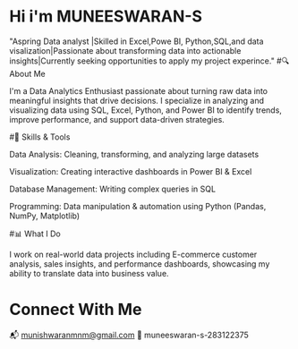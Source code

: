 # Hi i'm MUNEESWARAN-S
"Aspring Data analyst |Skilled in Excel,Powe BI, Python,SQL,and data visalization|Passionate about transforming data into actionable insights|Currently seeking opportunities to apply my project experince."
#🔍 About Me

I'm a Data Analytics Enthusiast passionate about turning raw data into meaningful insights that drive decisions. I specialize in analyzing and visualizing data using SQL, Excel, Python, and Power BI to identify trends, improve performance, and support data-driven strategies.

#🧠 Skills & Tools

Data Analysis: Cleaning, transforming, and analyzing large datasets

Visualization: Creating interactive dashboards in Power BI & Excel

Database Management: Writing complex queries in SQL

Programming: Data manipulation & automation using Python (Pandas, NumPy, Matplotlib)


#📊 What I Do

I work on real-world data projects including E-commerce customer analysis, sales insights, and performance dashboards, showcasing my ability to translate data into business value.
# Connect With Me
📬 munishwaranmnm@gmail.com
🔗 muneeswaran-s-283122375
